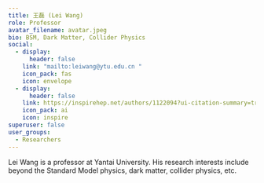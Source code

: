 ```yaml
---
title: 王磊 (Lei Wang)
role: Professor
avatar_filename: avatar.jpeg
bio: BSM, Dark Matter, Collider Physics
social:
  - display:
      header: false
    link: "mailto:leiwang@ytu.edu.cn "
    icon_pack: fas
    icon: envelope
  - display:
      header: false
    link: https://inspirehep.net/authors/1122094?ui-citation-summary=true
    icon_pack: ai
    icon: inspire
superuser: false
user_groups:
  - Researchers
---
```

Lei Wang is a professor at Yantai University. His research interests include beyond the Standard Model physics, dark matter, collider physics, etc.